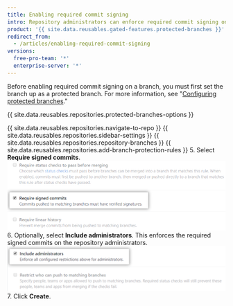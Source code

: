 ```yaml
---
title: Enabling required commit signing
intro: Repository administrators can enforce required commit signing on a branch to block all commits that are not signed and verified.
product: '{{ site.data.reusables.gated-features.protected-branches }}'
redirect_from:
  - /articles/enabling-required-commit-signing
versions:
  free-pro-team: '*'
  enterprise-server: '*'
---
```


Before enabling required commit signing on a branch, you must first set the branch up as a protected branch. For more information, see "[Configuring protected branches](/github/administering-a-repository/configuring-protected-branches)."

{{ site.data.reusables.repositories.protected-branches-options }}

{{ site.data.reusables.repositories.navigate-to-repo }}
{{ site.data.reusables.repositories.sidebar-settings }}
{{ site.data.reusables.repositories.repository-branches }}
{{ site.data.reusables.repositories.add-branch-protection-rules }}
5. Select **Require signed commits**. ![Require signed commits option](/assets/images/help/repository/require-signed-commits.png)
6. Optionally, select **Include administrators**. This enforces the required signed commits on the repository administrators. ![Include administrators checkbox](/assets/images/help/repository/include-admins-protected-branches.png)
7. Click **Create**.
